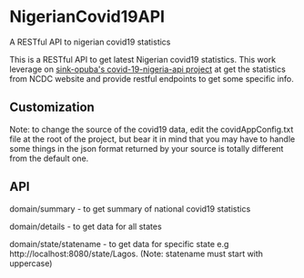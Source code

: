# NigerianCovid19API
A RESTful API to nigerian covid19 statistics

This is a RESTful API to get latest Nigerian covid19 statistics. 
This work leverage on [sink-opuba's covid-19-nigeria-api project](https://github.com/sink-opuba/covid-19-api) at
 get the statistics from NCDC website and provide restful endpoints to get some
specific info.

## Customization
Note: to change the source of the covid19 data, edit the covidAppConfig.txt 
file at the root of the project, but bear it in mind that you may have to
handle some things in the json format returned by your source is totally
different from the default one.

## API
domain/summary - to get summary of national covid19 statistics

domain/details - to get data for all states

domain/state/statename - to get data for specific state
e.g http://localhost:8080/state/Lagos. (Note: statename must start with uppercase) 